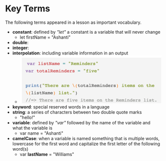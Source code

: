 # Key Terms

The following terms appeared in a lesson as important vocabulary. 

* **constant**:  defined by *"let"* a constant is a variable that will never change
  * let firstName = "Ashanti"
* **double**:  
* **integer**:  
* **interpolation**: including variable information in an output
  * ![Interpolation](Photos/Interpolation.png)
* **keyword**: special reserved words in a language  
* **string**: a series of characters between two double quote marks 
  * "hello!"
* **variable**: defined by *"var"* followed by the name of the variable and what the variable is
  * var name = "Ashanti"
* **camelCase**: when a variable is named something that is multiple words, lowercase for the first word and capitalize the first letter of the following word(s)
  * var **lastName** = "Williams"